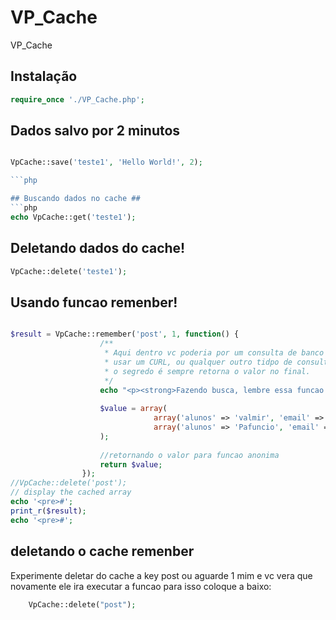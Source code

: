VP_Cache
========

VP_Cache

## Instalação ##

```php
require_once './VP_Cache.php';
```

## Dados salvo por 2 minutos  ###
```php

VpCache::save('teste1', 'Hello World!', 2);

```php

## Buscando dados no cache ##
```php
echo VpCache::get('teste1');
```

## Deletando dados do cache! ##

```php
VpCache::delete('teste1');
```

## Usando funcao remenber! ##

```php

$result = VpCache::remember('post', 1, function() {
                    /**
                     * Aqui dentro vc poderia por um consulta de banco de dados, 
                     * usar um CURL, ou qualquer outro tidpo de consulta
                     * o segredo é sempre retorna o valor no final.
                     */
                    echo "<p><strong>Fazendo busca, lembre essa funcao so vai ser executada uma vez, apos atualizar a pagina eu sumirei :p </p></strong>";
                    
                    $value = array(
                                array('alunos' => 'valmir', 'email' => 'valmir.php@gmail.com', 'idade' => 22),
                                array('alunos' => 'Pafuncio', 'email' => 'pafuncio.php@gmail.com', 'idade' => 56),
                    );
                    
                    //retornando o valor para funcao anonima
                    return $value;
                });
//VpCache::delete('post');
// display the cached array
echo '<pre>#';
print_r($result);
echo '<pre>#';

```
## deletando o cache remenber ##

Experimente deletar do cache a key post ou aguarde 1 mim e vc vera que novamente ele ira executar a funcao 
para isso coloque a baixo:

```php
    VpCache::delete("post"); 
```